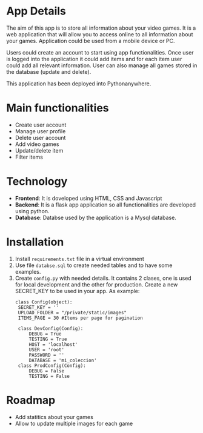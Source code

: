 # App Details

The aim of this app is to store all information about your video games. It is a web application that will allow you to access online to all information about your games. Application could be used from a mobile device or PC.

Users could create an account to start using app functionalities. Once user is logged into the application it could add items and for each item user could add all relevant information. User can also manage all games stored in the database (update and delete).

This application has been deployed into Pythonanywhere.

# Main functionalities

- Create user account
- Manage user profile
- Delete user account
- Add video games
- Update/delete item
- Filter items

# Technology

- **Frontend**: It is doveloped using HTML, CSS and Javascript
- **Backend**: It is a flask app application so all functionalities are developed using python.
- **Database**: Databse used by the application is a Mysql database.

# Installation

1. Install `requirements.txt` file in a virtual environment
2. Use file `databse.sql` to create needed tables and to have some examples.
3. Create  `config.py` with needed details. It contains 2 clases, one is used for local development and the other for production. Create a new SECRET_KEY to be used in your app.
   As example:
   ``` 
   class Config(object):
    SECRET_KEY = ''
    UPLOAD_FOLDER = "/private/static/images"
    ITEMS_PAGE = 30 #Items per page for pagination

    class DevConfig(Config):
        DEBUG = True
        TESTING = True    
        HOST = 'localhost'
        USER = 'root'
        PASSWORD = ''
        DATABASE = 'mi_coleccion'
    class ProdConfig(Config):
        DEBUG = False
        TESTING = False      
    ```

# Roadmap

- Add statitics about your games
- Allow to update multiple images for each game

